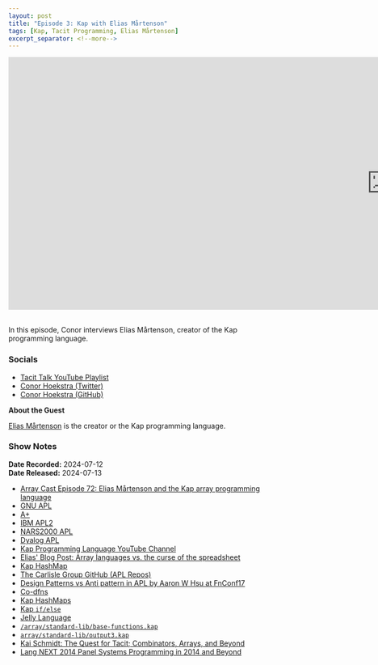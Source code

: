 ```yaml
---
layout: post
title: "Episode 3: Kap with Elias Mårtenson"
tags: [Kap, Tacit Programming, Elias Mårtenson]
excerpt_separator: <!--more-->
---
```


<center>
<iframe width="1500" height="500" src="https://www.youtube.com/embed/pZayMxPNVD8?si=EP9GgTrBBra4Q6_U"
                title="YouTube video player" frameborder="0"
                allow="accelerometer; autoplay; clipboard-write; encrypted-media; gyroscope; picture-in-picture; web-share"
                referrerpolicy="strict-origin-when-cross-origin" allowfullscreen></iframe>
</center>

<br>In this episode, Conor interviews Elias Mårtenson, creator of the Kap programming language.

<!--more-->

### Socials

* [Tacit Talk YouTube Playlist](https://www.youtube.com/playlist?list=PLVFrD1dmDdvenJhYti3HomLRkC4_Y9AXA)
* [Conor Hoekstra (Twitter)](https://twitter.com/code_report)
* [Conor Hoekstra (GitHub)](https://github.com/codereport/)

**About the Guest**

[Elias Mårtenson](https://mastodon.social/@loke@functional.cafe) is the creator or the Kap programming language.

### Show Notes

**Date Recorded:** 2024-07-12 <br>
**Date Released:** 2024-07-13 <br>

* [Array Cast Episode 72: Elias Mårtenson and the Kap array programming language](https://www.arraycast.com/episodes/episode72-kap)
* [GNU APL](https://www.gnu.org/software/apl/)
* [A+](https://aplwiki.com/wiki/A%2B)
* [IBM APL2](https://aplwiki.com/wiki/APL2)
* [NARS2000 APL](https://aplwiki.com/wiki/NARS2000)
* [Dyalog APL](https://aplwiki.com/wiki/Dyalog_APL)
* [Kap Programming Language YouTube Channel](https://www.youtube.com/@Kapprogramminglanguage/videos)
* [Elias' Blog Post: Array languages vs. the curse of the spreadsheet](https://blog.dhsdevelopments.com/array-languages-vs)
* [Kap HashMap](https://kapdemo.dhsdevelopments.com/reference.html#_map_functions)
* [The Carlisle Group GitHub (APL Repos)](https://github.com/the-carlisle-group)
* [Design Patterns vs Anti pattern in APL by Aaron W Hsu at FnConf17](https://www.youtube.com/watch?v=v7Mt0GYHU9A)
* [Co-dfns](https://github.com/Co-dfns/Co-dfns)
* [Kap HashMaps](https://kapdemo.dhsdevelopments.com/reference.html#_map_functions)
* [Kap `if/else`](https://kapdemo.dhsdevelopments.com/reference.html#_if_conditional_evaluation)
* [Jelly Language](https://github.com/DennisMitchell/jellylanguage/)
* [`/array/standard-lib/base-functions.kap`](https://codeberg.org/loke/array/src/branch/master/array/standard-lib/base-functions.kap)
* [`array/standard-lib/output3.kap`](https://codeberg.org/loke/array/src/branch/master/array/standard-lib/output3.kap)
* [Kai Schmidt: The Quest for Tacit; Combinators, Arrays, and Beyond](https://www.youtube.com/watch?v=w3G3jvtZwkg)
* [Lang NEXT 2014 Panel Systems Programming in 2014 and Beyond](https://www.youtube.com/watch?v=ZQR32nTVF_4)
